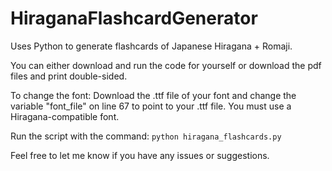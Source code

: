 # HiraganaFlashcardGenerator
Uses Python to generate flashcards of Japanese Hiragana + Romaji.

You can either download and run the code for yourself or download the pdf files and print double-sided. 

To change the font: Download the .ttf file of your font and change the variable "font_file" on line 67 to point to your .ttf file. You must use a Hiragana-compatible font. 

Run the script with the command: ```python hiragana_flashcards.py```

Feel free to let me know if you have any issues or suggestions. 
